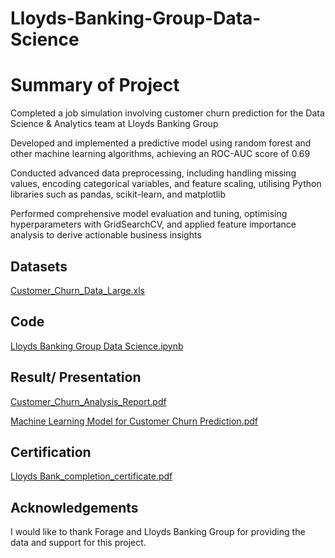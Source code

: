 # Lloyds-Banking-Group-Data-Science

# Summary of Project
Completed a job simulation involving customer churn prediction for the Data Science & Analytics team at Lloyds Banking Group

Developed and implemented a predictive model using random forest and other machine learning algorithms, achieving an ROC-AUC score of 0.69

Conducted advanced data preprocessing, including handling missing values, encoding categorical variables, and feature scaling, utilising Python libraries such as pandas, scikit-learn, and matplotlib

Performed comprehensive model evaluation and tuning, optimising hyperparameters with GridSearchCV, and applied feature importance analysis to derive actionable business insights

## Datasets

[Customer_Churn_Data_Large.xls](https://github.com/reuel97/Lloyds-Banking-Group-Data-Science/blob/main/Customer_Churn_Data_Large.xlsx)


## Code

[Lloyds Banking Group Data Science.ipynb](https://github.com/reuel97/Lloyds-Banking-Group-Data-Science/blob/main/Lloyds%20Banking%20Group%20Data%20Science.ipynb)


## Result/ Presentation

[Customer_Churn_Analysis_Report.pdf](https://github.com/reuel97/Lloyds-Banking-Group-Data-Science/blob/main/Customer_Churn_Analysis_Report.docx)

[Machine Learning Model for Customer Churn Prediction.pdf](https://github.com/reuel97/Lloyds-Banking-Group-Data-Science/blob/main/Machine%20Learning%20Model%20for%20Customer%20Churn%20Prediction.docx)

## Certification

[Lloyds Bank_completion_certificate.pdf](https://github.com/reuel97/Lloyds-Banking-Group-Data-Science/blob/main/Lloyds%20Bank_completion_certificate.pdf)

## Acknowledgements

I would like to thank Forage and Lloyds Banking Group for providing the data and support for this project.
